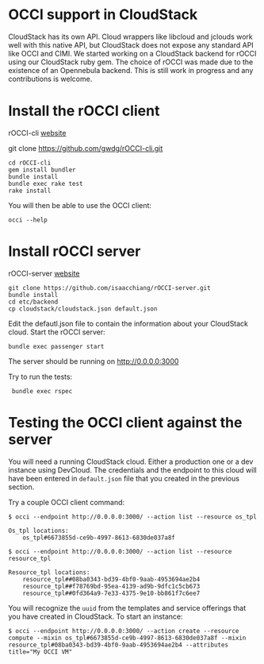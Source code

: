 OCCI support in CloudStack
==========================

CloudStack has its own API. Cloud wrappers like libcloud and jclouds work well with this native API, but CloudStack does not expose any standard API like OCCI and CIMI. We started working on a CloudStack backend for rOCCI using our CloudStack ruby gem. The choice of rOCCI was made due to the existence of an Opennebula backend. This is still work in progress and any contributions is welcome.

Install the rOCCI client
========================

rOCCI-cli [website](https://github.com/gwdg/rOCCI-cli)

git clone https://github.com/gwdg/rOCCI-cli.git

    cd rOCCI-cli
    gem install bundler
    bundle install
    bundle exec rake test
    rake install

You will then be able to use the OCCI client:

    occi --help

Install rOCCI server
====================

rOCCI-server [website](https://github.com/gwdg/rOCCI-server)

    git clone https://github.com/isaacchiang/rOCCI-server.git
    bundle install
    cd etc/backend
    cp cloudstack/cloudstack.json default.json

Edit the defautl.json file to contain the information about your CloudStack cloud.
Start the rOCCI server:

    bundle exec passenger start

The server should be running on http://0.0.0.0:3000

Try to run the tests:
	
	 bundle exec rspec

Testing the OCCI client against the server
==========================================

You will need a running CloudStack cloud. Either a production one or a dev instance using DevCloud. The credentials and the endpoint to this cloud will have been entered in `default.json` file that you created in the previous section.

Try a couple OCCI client command:

    $ occi --endpoint http://0.0.0.0:3000/ --action list --resource os_tpl

    Os_tpl locations:
	    os_tpl#6673855d-ce9b-4997-8613-6830de037a8f

    $ occi --endpoint http://0.0.0.0:3000/ --action list --resource resource_tpl

    Resource_tpl locations:
	    resource_tpl##08ba0343-bd39-4bf0-9aab-4953694ae2b4
	    resource_tpl##f78769bd-95ea-4139-ad9b-9dfc1c5cb673
	    resource_tpl##0fd364a9-7e33-4375-9e10-bb861f7c6ee7
		
You will recognize the `uuid` from the templates and service offerings that you have created in CloudStack. To start an instance:

    $ occi --endpoint http://0.0.0.0:3000/ --action create --resource compute --mixin os_tpl#6673855d-ce9b-4997-8613-6830de037a8f --mixin resource_tpl#08ba0343-bd39-4bf0-9aab-4953694ae2b4 --attributes title="My OCCI VM"

